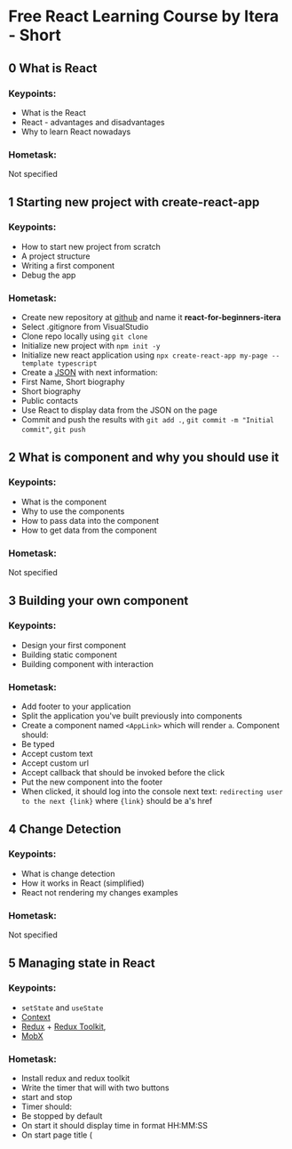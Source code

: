 # Free React Learning Course by Itera - Short

## 0 What is React

### Keypoints: 

- What is the React
- React - advantages and disadvantages
- Why to learn React nowadays

### Hometask: 

Not specified

## 1 Starting new project with create-react-app

### Keypoints: 

- How to start new project from scratch
- A project structure
- Writing a first component
- Debug the app

### Hometask: 

- Create new repository at [github](https://github.io) and name it **react-for-beginners-itera**
- Select .gitignore from VisualStudio
- Clone repo locally using `git clone`
- Initialize new project with `npm init -y`
- Initialize new react application using `npx create-react-app my-page --template typescript`
- Create a [JSON](https://developer.mozilla.org/en-US/docs/Web/JavaScript/Reference/Global_Objects/JSON#example_json) with next information:
- First Name, Short biography
- Short biography
- Public contacts
- Use React to display data from the JSON on the page
- Commit and push the results with `git add .`, `git commit -m "Initial commit"`, `git push`

## 2 What is component and why you should use it

### Keypoints: 

- What is the component
- Why to use the components
- How to pass data into the component
- How to get data from the component

### Hometask: 

Not specified

## 3 Building your own component

### Keypoints: 

- Design your first component
- Building static component
- Building component with interaction

### Hometask: 

- Add footer to your application
- Split the application you've built previously into components
- Create a component named `<AppLink>` which will render `a`. Component should:
- Be typed
- Accept custom text
- Accept custom url
- Accept callback that should be invoked before the click
- Put the new component into the footer
- When clicked, it should log into the console next text: `redirecting user to the next {link}` where `{link}` should be a's href

## 4 Change Detection

### Keypoints: 

- What is change detection
- How it works in React (simplified)
- React not rendering my changes examples

### Hometask: 

Not specified

## 5 Managing state in React

### Keypoints: 

- `setState` and `useState`
- [Context](https://reactjs.org/docs/context.html)
- [Redux](https://redux.js.org/) + [Redux Toolkit](https://reduxtoolkit.js.org/),
- [MobX](https://mobx.js.org/react-integration.html)

### Hometask: 

- Install redux and redux toolkit
- Write the timer that will with two buttons 
- start and stop
- Timer should:
- Be stopped by default
- On start it should display time in format HH:MM:SS
- On start page title (<title>) should be changed to "Timer is running"
- On stop timer should be stopped and show the last value
- Page title should be returned back to normal
- Uninstall redux
- Install MobX
- Implement same functionality

## 6 Forms with React, Formik and Yup

### Keypoints: 

- Building your first form with [Formik](https://formik.org/docs/overview)
- Validation with [Yup](https://github.com/jquense/yup)

### Hometask: 

Not specified

## 7 Single Page Application

### Keypoints: 

- Server side routing
- Client side routing
- Benefits
- React router

### Hometask: 

Not specified

## 8 React Router

### Keypoints: 

- Install react router
- Basic setup
- Data Binding
- Router guard

### Hometask: 

- Add header for your application
- Create new page named `about`
- Move all content related yourself to the page about
- Add new query parameter named `ln` to your link like this: `https://8080?ln=ua`
- If `ln` equals `ua` all texts should be in Ukrainian language
- If `ln` equals `en` all text should be in English (feel free to use google translate if needed)

## 9 Network, Fetch and Axios

### Keypoints: 

- Default way with fetch
- Setup axios

### Hometask: 

Not specified

## 10 Styling, CSS Modules and Styled Components

### Keypoints: 

- Preprocessors
- CSS Modules
- CSS in JS

### Hometask: 

- TBD

## 11 UI libraries

### Keypoints: 

- Purpose
- How to choose
- Material UI

### Hometask: 

Not specified

## 12 Tests

### Keypoints: 

- Why test
- Unit tests VS integration tests vs e2e
- Jest

### Hometask: 

Not specified
